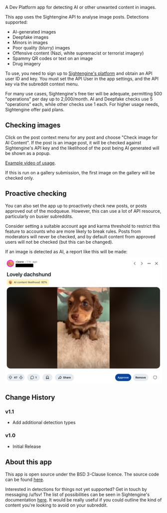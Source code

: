 A Dev Platform app for detecting AI or other unwanted content in images.

This app uses the Sightengine API to analyse image posts. Detections supported:

* AI-generated images
* Deepfake images
* Minors in images
* Poor quality (blurry) images
* Offensive content (Nazi, white supremacist or terrorist imagery)
* Spammy QR codes or text on an image
* Drug imagery

To use, you need to sign up to [Sightengine's platform](https://sightengine.com/) and obtain an API user ID and key. You must set the API User in the app settings, and the API key via the subreddit context menu.

For many use cases, Sightengine's free tier will be adequate, permitting 500 "operations" per day up to 2,000/month. AI and Deepfake checks use 5 "operations" each, while other checks use 1 each. For higher usage needs, Sightengine offer paid plans.

## Checking images

Click on the post context menu for any post and choose "Check image for AI Content". If the post is an image post, it will be checked against Sightengine's API key and the likelihood of the post being AI generated will be shown as a popup.

[Example video of usage](https://www.youtube.com/shorts/iArySZaY1oE).

If this is run on a gallery submission, the first image on the gallery will be checked only.

## Proactive checking

You can also set the app up to proactively check new posts, or posts approved out of the modqueue. However, this can use a lot of API resource, particularly on busier subreddits.

Consider setting a suitable account age and karma threshold to restrict this feature to accounts who are more likely to break rules. Posts from moderators will never be checked, and by default content from approved users will not be checked (but this can be changed).

If an image is detected as AI, a report like this will be made:

![screenshot](https://github.com/fsvreddit/image-moderator/blob/main/doc_images/screenshot.png?raw=true)

## Change History

### v1.1

* Add additional detection types

### v1.0

* Initial Release

## About this app

This app is open source under the BSD 3-Clause licence. The source code can be found [here](https://github.com/fsvreddit/image-moderator).

Interested in detections for things not yet supported? Get in touch by messaging /u/fsv! The list of possibilities can be seen in Sightengine's documentation [here](https://sightengine.com/docs/models). It would be really useful if you could outline the kind of content you're looking to avoid on your subreddit.
